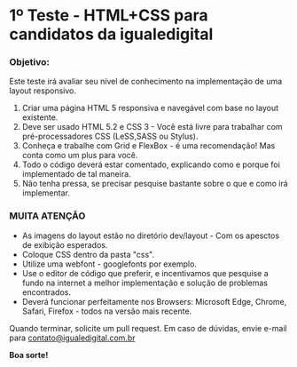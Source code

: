 # 1º Teste - HTML+CSS para candidatos da igualedigital

### Objetivo:

Este teste irá avaliar seu nível de conhecimento na implementação de uma layout responsivo.

1. Criar uma página HTML 5 responsiva e navegável com base no layout existente.
2. Deve ser usado HTML 5.2 e CSS 3 - Você está livre para trabalhar com pré-processadores CSS (LeSS,SASS ou Stylus).
3. Conheça e trabalhe com Grid e FlexBox - é uma recomendação! Mas conta como um plus para você.
4. Todo o código deverá estar comentado, explicando como e porque foi implementado de tal maneira.
5. Não tenha pressa, se precisar pesquise bastante sobre o que e como irá implementar.

### MUITA ATENÇÃO

* As imagens do layout estão no diretório dev/layout - Com os apesctos de exibição esperados.
* Coloque CSS dentro da pasta "css".
* Utilize uma webfont - googlefonts por exemplo.
* Use o editor de código que preferir, e incentivamos que pesquise a fundo na internet a melhor implementação e solução de problemas encontrados.
* Deverá funcionar perfeitamente nos Browsers: Microsoft Edge, Chrome, Safari, Firefox - todos na versão mais recente.

Quando terminar, solicite um pull request.
Em caso de dúvidas, envie e-mail para contato@igualedigital.com.br

**Boa sorte!**
